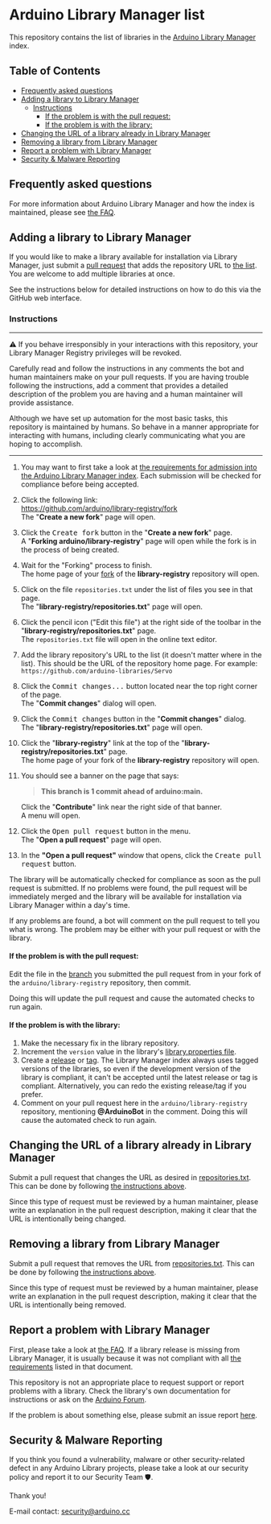 # Arduino Library Manager list

This repository contains the list of libraries in the
[Arduino Library Manager](https://docs.arduino.cc/software/ide-v1/tutorials/installing-libraries#using-the-library-manager) index.

## Table of Contents

<!-- toc -->

- [Frequently asked questions](#frequently-asked-questions)
- [Adding a library to Library Manager](#adding-a-library-to-library-manager)
  - [Instructions](#instructions)
    - [If the problem is with the pull request:](#if-the-problem-is-with-the-pull-request)
    - [If the problem is with the library:](#if-the-problem-is-with-the-library)
- [Changing the URL of a library already in Library Manager](#changing-the-url-of-a-library-already-in-library-manager)
- [Removing a library from Library Manager](#removing-a-library-from-library-manager)
- [Report a problem with Library Manager](#report-a-problem-with-library-manager)
- [Security & Malware Reporting](#security--malware-reporting)

<!-- tocstop -->

## Frequently asked questions

For more information about Arduino Library Manager and how the index is maintained, please see [the FAQ](FAQ.md).

## Adding a library to Library Manager

If you would like to make a library available for installation via Library Manager, just submit a
[pull request](https://docs.github.com/pull-requests/collaborating-with-pull-requests/proposing-changes-to-your-work-with-pull-requests)
that adds the repository URL to [the list](repositories.txt). You are welcome to add multiple libraries at once.

See the instructions below for detailed instructions on how to do this via the GitHub web interface.

### Instructions

---

⚠ If you behave irresponsibly in your interactions with this repository, your Library Manager Registry privileges will be revoked.

Carefully read and follow the instructions in any comments the bot and human maintainers make on your pull requests. If you are having trouble following the instructions, add a comment that provides a detailed description of the problem you are having and a human maintainer will provide assistance.

Although we have set up automation for the most basic tasks, this repository is maintained by humans. So behave in a manner appropriate for interacting with humans, including clearly communicating what you are hoping to accomplish.

---

1. You may want to first take a look at
   [the requirements for admission into the Arduino Library Manager index](FAQ.md#submission-requirements). Each submission will be checked for
   compliance before being accepted.
1. Click the following link:<br />
   https://github.com/arduino/library-registry/fork<br />
   The "**Create a new fork**" page will open.
1. Click the <kbd>Create fork</kbd> button in the "**Create a new fork**" page.<br />
   A "**Forking arduino/library-registry**" page will open while the fork is in the process of being created.
1. Wait for the "Forking" process to finish.<br />
   The home page of your [fork](https://docs.github.com/get-started/quickstart/fork-a-repo) of the **library-registry** repository will open.
1. Click on the file `repositories.txt` under the list of files you see in that page.<br />
   The "**library-registry/repositories.txt**" page will open.
1. Click the pencil icon ("Edit this file") at the right side of the toolbar in the "**library-registry/repositories.txt**" page.<br />
   The `repositories.txt` file will open in the online text editor.
1. Add the library repository's URL to the list (it doesn't matter where in the list). This should be the URL of the repository home page. For example:
   `https://github.com/arduino-libraries/Servo`
1. Click the <kbd>Commit changes...</kbd> button located near the top right corner of the page.<br />
   The "**Commit changes**" dialog will open.
1. Click the <kbd>Commit changes</kbd> button in the "**Commit changes**" dialog.<br />
   The "**library-registry/repositories.txt**" page will open.
1. Click the "**library-registry**" link at the top of the "**library-registry/repositories.txt**" page.<br />
   The home page of your fork of the **library-registry** repository will open.
1. You should see a banner on the page that says:

   > **This branch is 1 commit ahead of arduino:main.**

   Click the "**Contribute**" link near the right side of that banner.<br />
   A menu will open.

1. Click the <kbd>Open pull request</kbd> button in the menu.<br />
   The "**Open a pull request**" page will open.
1. In the **"Open a pull request"** window that opens, click the <kbd>Create pull request</kbd> button.

The library will be automatically checked for compliance as soon as the pull request is submitted. If no problems were
found, the pull request will be immediately merged and the library will be available for installation via Library
Manager within a day's time.

If any problems are found, a bot will comment on the pull request to tell you what is wrong. The problem may be either
with your pull request or with the library.

#### If the problem is with the pull request:

Edit the file in the
[branch](https://docs.github.com/pull-requests/collaborating-with-pull-requests/proposing-changes-to-your-work-with-pull-requests/about-branches)
you submitted the pull request from in your fork of the `arduino/library-registry` repository, then commit.

Doing this will update the pull request and cause the automated checks to run again.

#### If the problem is with the library:

1. Make the necessary fix in the library repository.
1. Increment the `version` value in the library's
   [library.properties file](https://arduino.github.io/arduino-cli/latest/library-specification/#library-metadata).
1. Create a
   [release](https://docs.github.com/repositories/releasing-projects-on-github/managing-releases-in-a-repository)
   or [tag](https://git-scm.com/docs/git-tag). The Library Manager index always uses tagged versions of the libraries,
   so even if the development version of the library is compliant, it can't be accepted until the latest release or tag
   is compliant. Alternatively, you can redo the existing release/tag if you prefer.
1. Comment on your pull request here in the `arduino/library-registry` repository, mentioning **@ArduinoBot** in the
   comment. Doing this will cause the automated check to run again.

## Changing the URL of a library already in Library Manager

Submit a pull request that changes the URL as desired in [repositories.txt](repositories.txt). This can be done by
following [the instructions above](#instructions).

Since this type of request must be reviewed by a human maintainer, please write an explanation in the pull request
description, making it clear that the URL is intentionally being changed.

## Removing a library from Library Manager

Submit a pull request that removes the URL from [repositories.txt](repositories.txt). This can be done by following
[the instructions above](#instructions).

Since this type of request must be reviewed by a human maintainer, please write an explanation in the pull request
description, making it clear that the URL is intentionally being removed.

## Report a problem with Library Manager

First, please take a look at [the FAQ](FAQ.md). If a library release is missing from Library Manager, it is usually
because it was not compliant with all [the requirements](FAQ.md#update-requirements) listed in that document.

This repository is not an appropriate place to request support or report problems with a library. Check the library's
own documentation for instructions or ask on the [Arduino Forum](https://forum.arduino.cc/).

If the problem is about something else, please submit an issue report [here](https://github.com/arduino/library-registry/issues/new/choose).

## Security & Malware Reporting

If you think you found a vulnerability, malware or other security-related defect in any Arduino Library projects, please take a look at our security policy and report it to our Security Team 🛡️.

Thank you!

E-mail contact: security@arduino.cc
